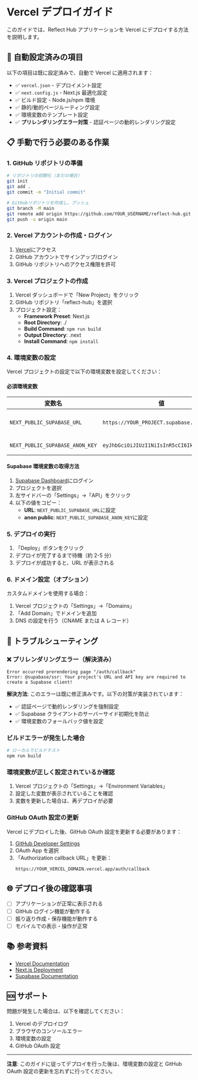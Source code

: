 # Vercel デプロイガイド

このガイドでは、Reflect Hub アプリケーションを Vercel にデプロイする方法を説明します。

## 🚀 自動設定済みの項目

以下の項目は既に設定済みで、自動で Vercel に適用されます：

- ✅ `vercel.json` - デプロイメント設定
- ✅ `next.config.js` - Next.js 最適化設定
- ✅ ビルド設定 - Node.js/npm 環境
- ✅ 静的/動的ページルーティング設定
- ✅ 環境変数のテンプレート設定
- ✅ **プリレンダリングエラー対策** - 認証ページの動的レンダリング設定

## 📋 手動で行う必要のある作業

### 1. GitHub リポジトリの準備

```bash
# リポジトリの初期化（まだの場合）
git init
git add .
git commit -m "Initial commit"

# GitHubリポジトリを作成し、プッシュ
git branch -M main
git remote add origin https://github.com/YOUR_USERNAME/reflect-hub.git
git push -u origin main
```

### 2. Vercel アカウントの作成・ログイン

1. [Vercel](https://vercel.com/)にアクセス
2. GitHub アカウントでサインアップ/ログイン
3. GitHub リポジトリへのアクセス権限を許可

### 3. Vercel プロジェクトの作成

1. Vercel ダッシュボードで「New Project」をクリック
2. GitHub リポジトリ「reflect-hub」を選択
3. プロジェクト設定：
   - **Framework Preset**: Next.js
   - **Root Directory**: ./
   - **Build Command**: `npm run build`
   - **Output Directory**: .next
   - **Install Command**: `npm install`

### 4. 環境変数の設定

Vercel プロジェクトの設定で以下の環境変数を設定してください：

#### 必須環境変数

| 変数名                          | 値                                        | 説明                      |
| ------------------------------- | ----------------------------------------- | ------------------------- |
| `NEXT_PUBLIC_SUPABASE_URL`      | `https://YOUR_PROJECT.supabase.co`        | Supabase プロジェクト URL |
| `NEXT_PUBLIC_SUPABASE_ANON_KEY` | `eyJhbGciOiJIUzI1NiIsInR5cCI6IkpXVCJ9...` | Supabase 匿名キー         |

#### Supabase 環境変数の取得方法

1. [Supabase Dashboard](https://app.supabase.com/)にログイン
2. プロジェクトを選択
3. 左サイドバーの「Settings」→「API」をクリック
4. 以下の値をコピー：
   - **URL**: `NEXT_PUBLIC_SUPABASE_URL`に設定
   - **anon public**: `NEXT_PUBLIC_SUPABASE_ANON_KEY`に設定

### 5. デプロイの実行

1. 「Deploy」ボタンをクリック
2. デプロイが完了するまで待機（約 2-5 分）
3. デプロイが成功すると、URL が表示される

### 6. ドメイン設定（オプション）

カスタムドメインを使用する場合：

1. Vercel プロジェクトの「Settings」→「Domains」
2. 「Add Domain」でドメインを追加
3. DNS の設定を行う（CNAME または A レコード）

## 🔧 トラブルシューティング

### ❌ プリレンダリングエラー（解決済み）

```
Error occurred prerendering page "/auth/callback"
Error: @supabase/ssr: Your project's URL and API key are required to create a Supabase client!
```

**解決方法**: このエラーは既に修正済みです。以下の対策が実装されています：

- ✅ 認証ページで動的レンダリングを強制設定
- ✅ Supabase クライアントのサーバーサイド初期化を防止
- ✅ 環境変数のフォールバック値を設定

### ビルドエラーが発生した場合

```bash
# ローカルでビルドテスト
npm run build
```

### 環境変数が正しく設定されているか確認

1. Vercel プロジェクトの「Settings」→「Environment Variables」
2. 設定した変数が表示されていることを確認
3. 変数を更新した場合は、再デプロイが必要

### GitHub OAuth 設定の更新

Vercel にデプロイした後、GitHub OAuth 設定を更新する必要があります：

1. [GitHub Developer Settings](https://github.com/settings/developers)
2. OAuth App を選択
3. 「Authorization callback URL」を更新：
   ```
   https://YOUR_VERCEL_DOMAIN.vercel.app/auth/callback
   ```

## 🌐 デプロイ後の確認事項

- [ ] アプリケーションが正常に表示される
- [ ] GitHub ログイン機能が動作する
- [ ] 振り返り作成・保存機能が動作する
- [ ] モバイルでの表示・操作が正常

## 📚 参考資料

- [Vercel Documentation](https://vercel.com/docs)
- [Next.js Deployment](https://nextjs.org/docs/deployment)
- [Supabase Documentation](https://supabase.com/docs)

## 🆘 サポート

問題が発生した場合は、以下を確認してください：

1. Vercel のデプロイログ
2. ブラウザのコンソールエラー
3. 環境変数の設定
4. GitHub OAuth 設定

---

**注意**: このガイドに従ってデプロイを行った後は、環境変数の設定と GitHub OAuth 設定の更新を忘れずに行ってください。
